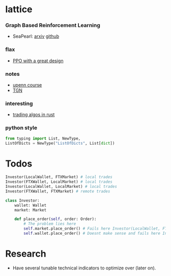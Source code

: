 # lattice

### Graph Based Reinforcement Learning

- SeaPearl: [arxiv](https://arxiv.org/pdf/2102.09193v1.pdf) [github](https://github.com/corail-research/SeaPearl.jl)

### flax

- [PPO with a great design](https://github.com/google/flax/tree/main/examples/ppo/)

### notes

- [upenn course](https://gnn.seas.upenn.edu/wp-content/uploads/2020/11/lecture_11_handout.pdf)
- [TGN](https://arxiv.org/pdf/2006.10637.pdf)

### interesting

- [trading algos in rust](https://github.com/fabianboesiger)

### python style

```python
from typing import List, NewType,
ListOfDicts = NewType("ListOfDicts", List[dict])
```

# Todos

```python
Investor(LocalWallet, FTXMarket) # local trades
Investor(FTXWallet, LocalMarket) # local trades
Investor(LocalWallet, LocalMarket) # local trades
Investor(FTXWallet, FTXMarket) # remote trades
```

```python
class Investor:
    wallet: Wallet
    market: Market

    def place_order(self, order: Order):
        # The problem lies here
        self.market.place_order() # Fails here Investor(LocalWallet, FTXMarket)
        self.wallet.place_order() # Doesnt make sense and fails here Investor(FTXWallet, LocalMarket)

```


# Research

- Have several tunable technical indicators to optimize over (later on).